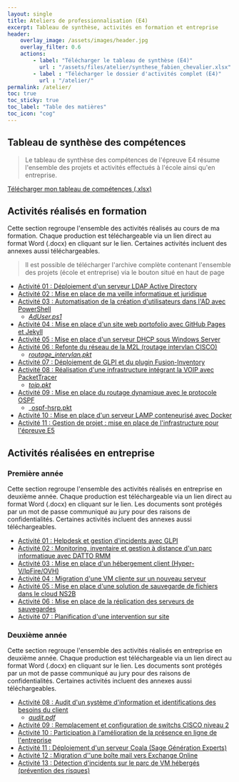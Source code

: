 ```yaml
---
layout: single
title: Ateliers de professionnalisation (E4)
excerpt: Tableau de synthèse, activités en formation et entreprise
header:
    overlay_image: /assets/images/header.jpg
    overlay_filter: 0.6
    actions:
        - label: "Télécharger le tableau de synthèse (E4)"
          url : "/assets/files/atelier/synthese_fabien_chevalier.xlsx"
        - label : "Télécharger le dossier d'activités complet (E4)"
          url : "/atelier/"
permalink: /atelier/
toc: true
toc_sticky: true
toc_label: "Table des matières"
toc_icon: "cog"
---
```


## Tableau de synthèse des compétences

> Le tableau de synthèse des compétences de l'épreuve E4 résume l'ensemble des projets et activités effectués à l'école ainsi qu'en entreprise. 

[Télécharger mon tableau de compétences (.xlsx)](/bts/assets/files/atelier/synthese_fabien_chevalier.xlsx)

## Activités réalisés en formation

Cette section regroupe l'ensemble des activités réalisés au cours de ma formation. Chaque production est téléchargeable via un lien direct au format Word (.docx) en cliquant sur le lien. Certaines activités incluent des annexes aussi téléchargeables.

> Il est possible de télécharger l'archive complète contenant l'ensemble des projets (école et entreprise) via le bouton situé en haut de page

- [Activité 01 : Déploiement d'un serveur LDAP Active Directory](/bts/assets/files/atelier/ecole/01-ldap_active_directory.docx)
- [Activité 02 : Mise en place de ma veille informatique et juridique](/bts/assets/files/atelier/ecole/02-veille.docx)
- [Activité 03 : Automatisation de la création d'utilisateurs dans l'AD avec PowerShell](/bts/assets/files/atelier/ecole/03-ad_powershell_csv.docx)
  - _[AdUser.ps1](/bts/assets/files/atelier/ecole/03-ad_user.ps1)_
- [Activité 04 : Mise en place d'un site web portofolio avec GitHub Pages et Jekyll](/bts/assets/files/atelier/ecole/04-mise_en_place_site_web.docx)
- [Activité 05 : Mise en place d'un serveur DHCP sous Windows Server](/bts/assets/files/atelier/ecole/05-serveur_dhcp_windows.docx)
- [Activité 06 : Refonte du réseau de la M2L (routage intervlan CISCO)](/bts/assets/files/atelier/ecole/06-routage_intervlan.docx)
  - _[routage_intervlan.pkt](/bts/assets/files/atelier/ecole/06-routage_intervlan.pkt)_
- [Activité 07 : Déploiement de GLPI et du plugin Fusion-Inventory](/bts//assets/files/atelier/ecole/07-glpi_fusion.docx)
- [Activité 08 : Réalisation d'une infrastructure intégrant la VOIP avec PacketTracer](/bts//assets/files/atelier/ecole/08-voip_pkt.docx)
  - _[toip.pkt](/bts/assets/files/atelier/ecole/08-voip.pkt)_
- [Activité 09 : Mise en place du routage dynamique avec le protocole OSPF](/bts/assets/files/atelier/ecole/09-ospf_cisco.docx)
  - _[ospf-hsrp.pkt](/bts//assets/files/atelier/09-ospf_cisco.pkt)
- [Activité 10 : Mise en place d'un serveur LAMP conteneurisé avec Docker](/bts/assets/files/atelier/ecole/10-lamp_docker.docx)
- [Activité 11 : Gestion de projet : mise en place de l'infrastructure pour l'épreuve E5](/bts/assets/files/atelier/ecole/11-gestion_projet.docx)

## Activités réalisées en entreprise

### Première année

Cette section regroupe l'ensemble des activités réalisés en entreprise en deuxième année. Chaque production est téléchargeable via un lien direct au format Word (.docx) en cliquant sur le lien. Les documents sont protégés par un mot de passe communiqué au jury pour des raisons de confidentialités. Certaines activités incluent des annexes aussi téléchargeables.

- [Activité 01 : Helpdesk et gestion d'incidents avec GLPI](/bts/assets/files/atelier/entreprise/01-helpdesk_glpi.docx)
- [Activité 02 : Monitoring, inventaire et gestion à distance d'un parc informatique avec DATTO RMM](/bts/assets/files/atelier/entreprise/02-monitoring_gestion_datto.docx)
- [Activité 03 : Mise en place d'un hébergement client (Hyper-V/IpFire/OVH)](/bts/assets/files/atelier/entreprise/03-hebergement_client.docx)
- [Activité 04 : Migration d'une VM cliente sur un nouveau serveur](/bts/assets/files/atelir/entreprise/04-migration_hyperv.docx)
- [Activité 05 : Mise en place d'une solution de sauvegarde de fichiers dans le cloud NS2B](/bts/assets/files/atelier/entreprise/05-sauvegarde_cloud.docx)
- [Activité 06 : Mise en place de la réplication des serveurs de sauvegardes](/bts/assets/files/atelir/entreprise/06-replication_hyperV.docx)
- [Activité 07 : Planification d'une intervention sur site](/bts/assets/files/atelir/entreprise/07-planification.docx)

### Deuxième année

Cette section regroupe l'ensemble des activités réalisés en entreprise en deuxième année. Chaque production est téléchargeable via un lien direct au format Word (.docx) en cliquant sur le lien. Les documents sont protégés par un mot de passe communiqué au jury pour des raisons de confidentialités. Certaines activités incluent des annexes aussi téléchargeables.

- [Activité 08 : Audit d'un système d'information et identifications des besoins du client](/bts/assets/files/atelier/entreprise/08-audit.docx)
  - _[audit.pdf](/bts/assets/files/atelier/entreprise/08-audit.pdf)_
- [Activité 09 : Remplacement et configuration de switchs CISCO niveau 2]()
- [Activité 10 : Participation à l'amélioration de la présence en ligne de l'entreprise]()
- [Activité 11 : Déploiement d'un serveur Coala (Sage Génération Experts)]()
- [Activité 12 : Migration d''une boîte mail vers Exchange Online]()
- [Activité 13 : Détection d'incidents sur le parc de VM hébergés (prévention des risques)]()
















